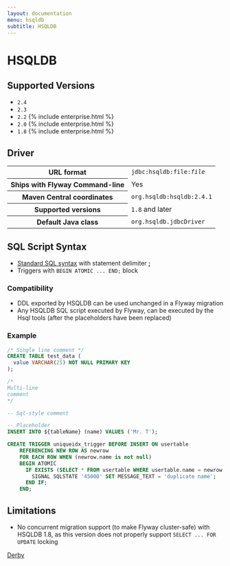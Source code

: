 ```yaml
---
layout: documentation
menu: hsqldb
subtitle: HSQLDB
---
```

# HSQLDB

## Supported Versions

- `2.4`
- `2.3`
- `2.2` {% include enterprise.html %}
- `2.0` {% include enterprise.html %}
- `1.8` {% include enterprise.html %}

## Driver

<table class="table">
<tr>
<th>URL format</th>
<td><code>jdbc:hsqldb:file:<i>file</i></code></td>
</tr>
<tr>
<th>Ships with Flyway Command-line</th>
<td>Yes</td>
</tr>
<tr>
<th>Maven Central coordinates</th>
<td><code>org.hsqldb:hsqldb:2.4.1</code></td>
</tr>
<tr>
<th>Supported versions</th>
<td><code>1.8</code> and later</td>
</tr>
<tr>
<th>Default Java class</th>
<td><code>org.hsqldb.jdbcDriver</code></td>
</tr>
</table>

## SQL Script Syntax

- [Standard SQL syntax](/v6/documentation/migrations#sql-based-migrations#syntax) with statement delimiter **;**
- Triggers with `BEGIN ATOMIC ... END;` block

### Compatibility
    
- DDL exported by HSQLDB can be used unchanged in a Flyway migration
- Any HSQLDB SQL script executed by Flyway, can be executed by the Hsql tools (after the placeholders have been replaced)

### Example

```sql
/* Single line comment */
CREATE TABLE test_data (
  value VARCHAR(25) NOT NULL PRIMARY KEY
);

/*
Multi-line
comment
*/

-- Sql-style comment

-- Placeholder
INSERT INTO ${tableName} (name) VALUES ('Mr. T');

CREATE TRIGGER uniqueidx_trigger BEFORE INSERT ON usertable
	REFERENCING NEW ROW AS newrow
    FOR EACH ROW WHEN (newrow.name is not null)
	BEGIN ATOMIC
      IF EXISTS (SELECT * FROM usertable WHERE usertable.name = newrow.name) THEN
        SIGNAL SQLSTATE '45000' SET MESSAGE_TEXT = 'duplicate name';
      END IF;
    END;
```

## Limitations

- No concurrent migration support (to make Flyway cluster-safe) with HSQLDB 1.8, as this version does not properly support `SELECT ... FOR UPDATE` locking

<p class="next-steps">
    <a class="btn btn-primary" href="/v6/documentation/database/derby">Derby <i class="fa fa-arrow-right"></i></a>
</p>